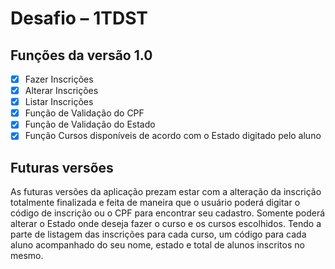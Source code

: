 # Desafio – 1TDST

## Funções da versão 1.0

- [x] Fazer Inscrições
- [X] Alterar Inscrições
- [X] Listar Inscrições
- [x] Função de Validação do CPF
- [x] Função de Validação do Estado
- [x] Função Cursos disponíveis de acordo com o Estado digitado pelo aluno

## Futuras versões

As futuras versões da aplicação prezam estar com a alteração da inscrição totalmente finalizada e feita de maneira que o usuário poderá digitar o código de inscrição ou o CPF para encontrar seu cadastro.
Somente poderá alterar o Estado onde deseja fazer o curso e os cursos escolhidos. Tendo a parte de listagem das inscrições para cada curso, um código para cada aluno acompanhado do seu nome, estado e total de alunos inscritos no mesmo.

